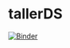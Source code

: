 # tallerDS
[![Binder](https://mybinder.org/badge_logo.svg)](https://mybinder.org/v2/gh/gguaragnadicsys/tallerDS/main)


